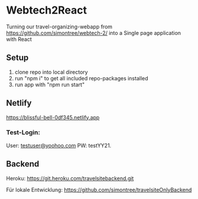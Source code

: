 # Webtech2React
Turning our travel-organizing-webapp from https://github.com/simontree/webtech-2/ into a Single page application with React

## Setup
1. clone repo into local directory
2. run "npm i" to get all included repo-packages installed
3. run app with "npm run start"

## Netlify

https://blissful-bell-0df345.netlify.app

### Test-Login:
User: testuser@yoohoo.com
PW: testYY21.

## Backend

Heroku: https://git.heroku.com/travelsitebackend.git

Für lokale Entwicklung: https://github.com/simontree/travelsiteOnlyBackend
